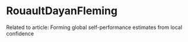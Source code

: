 # RouaultDayanFleming
Related to article: Forming global self-performance estimates from local confidence
